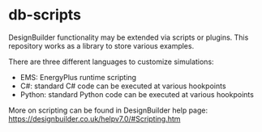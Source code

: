 # db-scripts
DesignBuilder functionality may be extended via scripts or plugins.
This repository works as a library to store various examples.

There are three different languages to customize simulations:
- EMS: EnergyPlus runtime scripting
- C#: standard C# code can be executed at various hookpoints
- Python:  standard Python code can be executed at various hookpoints

More on scripting can be found in DesignBuilder help page:
https://designbuilder.co.uk/helpv7.0/#Scripting.htm